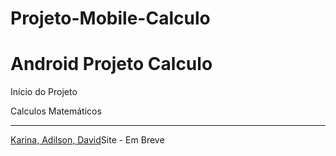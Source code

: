 # Projeto-Mobile-Calculo
Android Projeto Calculo
====================
Início do Projeto

Calculos Matemáticos 

----------------------
[Karina, Adilson, David](#)Site - Em Breve